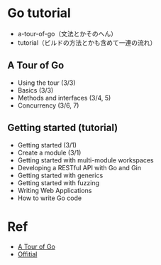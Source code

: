 # Go tutorial
- a-tour-of-go（文法とかそのへん）
- tutorial（ビルドの方法とかも含めて一連の流れ）

## A Tour of Go
- Using the tour (3/3)
- Basics (3/3)
- Methods and interfaces (3/4, 5)
- Concurrency (3/6, 7)
## Getting started (tutorial)
- Getting started (3/1)
- Create a module (3/1)
- Getting started with multi-module workspaces
- Developing a RESTful API with Go and Gin
- Getting started with generics
- Getting started with fuzzing
- Writing Web Applications
- How to write Go code

# Ref
- [A Tour of Go](https://go-tour-jp.appspot.com/list)
- [Offitial](https://go.dev/learn/)